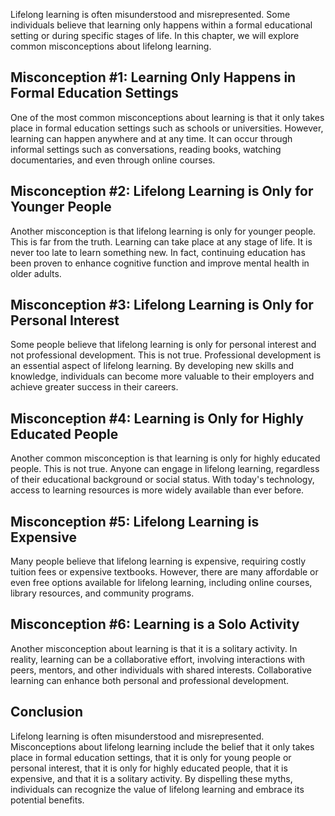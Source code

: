 
Lifelong learning is often misunderstood and misrepresented. Some individuals believe that learning only happens within a formal educational setting or during specific stages of life. In this chapter, we will explore common misconceptions about lifelong learning.

Misconception #1: Learning Only Happens in Formal Education Settings
--------------------------------------------------------------------

One of the most common misconceptions about learning is that it only takes place in formal education settings such as schools or universities. However, learning can happen anywhere and at any time. It can occur through informal settings such as conversations, reading books, watching documentaries, and even through online courses.

Misconception #2: Lifelong Learning is Only for Younger People
--------------------------------------------------------------

Another misconception is that lifelong learning is only for younger people. This is far from the truth. Learning can take place at any stage of life. It is never too late to learn something new. In fact, continuing education has been proven to enhance cognitive function and improve mental health in older adults.

Misconception #3: Lifelong Learning is Only for Personal Interest
-----------------------------------------------------------------

Some people believe that lifelong learning is only for personal interest and not professional development. This is not true. Professional development is an essential aspect of lifelong learning. By developing new skills and knowledge, individuals can become more valuable to their employers and achieve greater success in their careers.

Misconception #4: Learning is Only for Highly Educated People
-------------------------------------------------------------

Another common misconception is that learning is only for highly educated people. This is not true. Anyone can engage in lifelong learning, regardless of their educational background or social status. With today's technology, access to learning resources is more widely available than ever before.

Misconception #5: Lifelong Learning is Expensive
------------------------------------------------

Many people believe that lifelong learning is expensive, requiring costly tuition fees or expensive textbooks. However, there are many affordable or even free options available for lifelong learning, including online courses, library resources, and community programs.

Misconception #6: Learning is a Solo Activity
---------------------------------------------

Another misconception about learning is that it is a solitary activity. In reality, learning can be a collaborative effort, involving interactions with peers, mentors, and other individuals with shared interests. Collaborative learning can enhance both personal and professional development.

Conclusion
----------

Lifelong learning is often misunderstood and misrepresented. Misconceptions about lifelong learning include the belief that it only takes place in formal education settings, that it is only for young people or personal interest, that it is only for highly educated people, that it is expensive, and that it is a solitary activity. By dispelling these myths, individuals can recognize the value of lifelong learning and embrace its potential benefits.
